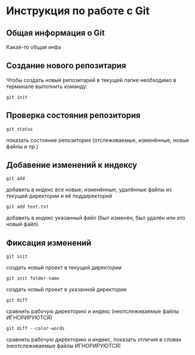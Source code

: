 # **Инструкция по работе с Git**

## Общая информация о Git

Какая-то общая инфа

## Создание нового репозитария

Чтобы создать новый репозитарий в текущей папке необходимо в терминале выполнить команду:

    git init

## Проверка состояния репозитория
```
git status
```              
 показать состояние репозитория (отслеживаемые, изменённые, новые файлы и пр.)

## Добавение изменений к индексу
```  
git add
```  
добавить в индекс все новые, изменённые, удалённые файлы из текущей директории и её поддиректорий
```  
git add text.txt
```   
добавить в индекс указанный файл (был изменён, был удалён или это новый файл)

## Фиксация изменений

``` 
git init 
```            
 создать новый проект в текущей директории

``` 
git init folder-name  
```
создать новый проект в указанной директории


 ```
git diff  
``` 
сравнить рабочую директорию и индекс (неотслеживаемые файлы ИГНОРИРУЮТСЯ)

```
git diff --color-words
```
 сравнить рабочую директорию и индекс, показать отличия в словах (неотслеживаемые файлы ИГНОРИРУЮТСЯ)
